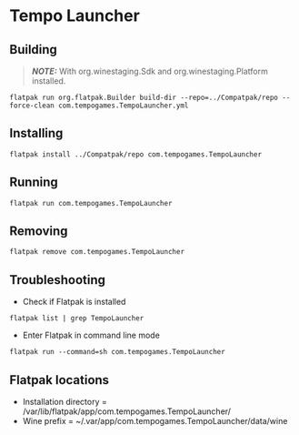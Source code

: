 # Tempo Launcher
## Building
> **_NOTE:_**  With org.winestaging.Sdk and org.winestaging.Platform installed.
```console
flatpak run org.flatpak.Builder build-dir --repo=../Compatpak/repo --force-clean com.tempogames.TempoLauncher.yml
```
## Installing
```console
flatpak install ../Compatpak/repo com.tempogames.TempoLauncher
```
## Running
```console
flatpak run com.tempogames.TempoLauncher
```
## Removing
```console
flatpak remove com.tempogames.TempoLauncher
```
## Troubleshooting
- Check if Flatpak is installed
```console
flatpak list | grep TempoLauncher
```
- Enter Flatpak in command line mode
```console
flatpak run --command=sh com.tempogames.TempoLauncher
```
## Flatpak locations
- Installation directory             = /var/lib/flatpak/app/com.tempogames.TempoLauncher/
- Wine prefix                        = ~/.var/app/com.tempogames.TempoLauncher/data/wine
